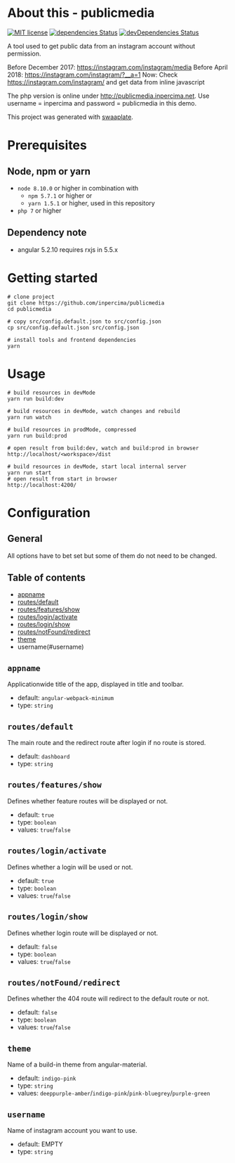 # About this - publicmedia
[![MIT license](https://img.shields.io/badge/license-MIT-blue.svg)](./LICENSE.md)
[![dependencies Status](https://david-dm.org/inpercima/publicmedia/status.svg)](https://david-dm.org/inpercima/publicmedia)
[![devDependencies Status](https://david-dm.org/inpercima/publicmedia/dev-status.svg)](https://david-dm.org/inpercima/publicmedia?type=dev)

A tool used to get public data from an instagram account without permission.

Before December 2017: https://instagram.com/instagram/media
Before April 2018: https://instagram.com/instagram/?__a=1
Now: Check https://instagram.com/instagram/ and get data from inline javascript

The php version is online under http://publicmedia.inpercima.net.
Use username = inpercima and password = publicmedia in this demo.

This project was generated with [swaaplate](https://github.com/inpercima/swaaplate).

# Prerequisites
## Node, npm or yarn
* `node 8.10.0` or higher in combination with
  * `npm 5.7.1` or higher or
  * `yarn 1.5.1` or higher, used in this repository
* `php 7` or higher

## Dependency note
* angular 5.2.10 requires rxjs in 5.5.x

# Getting started

```
# clone project
git clone https://github.com/inpercima/publicmedia
cd publicmedia

# copy src/config.default.json to src/config.json
cp src/config.default.json src/config.json

# install tools and frontend dependencies
yarn
```

# Usage

```
# build resources in devMode
yarn run build:dev

# build resources in devMode, watch changes and rebuild
yarn run watch

# build resources in prodMode, compressed
yarn run build:prod

# open result from build:dev, watch and build:prod in browser
http://localhost/<workspace>/dist

# build resources in devMode, start local internal server
yarn run start
# open result from start in browser
http://localhost:4200/
```

# Configuration
## General
All options have to bet set but some of them do not need to be changed.

## Table of contents
* [appname](#appname)
* [routes/default](#routesdefault)
* [routes/features/show](#routesfeaturesshow)
* [routes/login/activate](#routesloginactivate)
* [routes/login/show](#routesloginshow)
* [routes/notFound/redirect](#routesnotfoundredirect)
* [theme](#theme)
* username(#username)

## `appname`
Applicationwide title of the app, displayed in title and toolbar.
* default: `angular-webpack-minimum`
* type: `string`

## `routes/default`
The main route and the redirect route after login if no route is stored.
* default: `dashboard`
* type: `string`

## `routes/features/show`
Defines whether feature routes will be displayed or not.
* default: `true`
* type: `boolean`
* values: `true`/`false`

## `routes/login/activate`
Defines whether a login will be used or not.
* default: `true`
* type: `boolean`
* values: `true`/`false`

## `routes/login/show`
Defines whether login route will be displayed or not.
* default: `false`
* type: `boolean`
* values: `true`/`false`

## `routes/notFound/redirect`
Defines whether the 404 route will redirect to the default route or not.
* default: `false`
* type: `boolean`
* values: `true`/`false`

## `theme`
Name of a build-in theme from angular-material.
* default: `indigo-pink`
* type: `string`
* values: `deeppurple-amber`/`indigo-pink`/`pink-bluegrey`/`purple-green`

## `username`
Name of instagram account you want to use.
* default: EMPTY
* type: `string`
